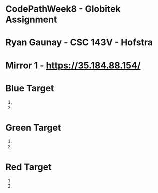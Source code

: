 # CodePathWeek8 - Globitek Assignment
# Ryan Gaunay - CSC 143V - Hofstra
# Mirror 1 - https://35.184.88.154/

# Blue Target

1)

2)

# Green Target

1)

2)

# Red Target

1)

2)